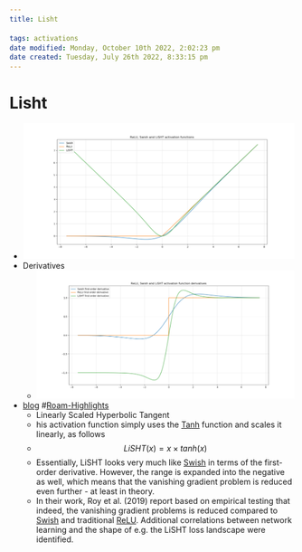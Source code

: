 ```yaml
---
title: Lisht

tags: activations 
date modified: Monday, October 10th 2022, 2:02:23 pm
date created: Tuesday, July 26th 2022, 8:33:15 pm
---
```


# Lisht
- ![Pasted image 20220625234951](images/Pasted%20image%2020220625234951.png)
- Derivatives
	- ![Pasted image 20220625234959](images/Pasted%20image%2020220625234959.png)
- [blog](https://github.com/christianversloot/machine-learning-articles/blob/main/beyond-swish-the-lisht-activation-function.md) #[Roam-Highlights](Roam-Highlights)
    - Linearly Scaled Hyperbolic Tangent
    - his activation function simply uses the [Tanh](Tanh.md) function and scales it linearly, as follows
    - $$LiSHT(x) = x \times tanh(x)$$
    - Essentially, LiSHT looks very much like [Swish](Swish.md) in terms of the first-order derivative. However, the range is expanded into the negative as well, which means that the vanishing gradient problem is reduced even further - at least in theory.
    - In their work, Roy et al. (2019) report based on empirical testing that indeed, the vanishing gradient problems is reduced compared to [Swish](Swish.md) and traditional [ReLU](Relu.md). Additional correlations between network learning and the shape of e.g. the LiSHT loss landscape were identified.

